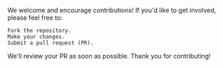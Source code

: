 We welcome and encourage contributions! If you'd like to get involved, please feel free to:

    Fork the repository.
    Make your changes.
    Submit a pull request (PR).

We'll review your PR as soon as possible. Thank you for contributing!
